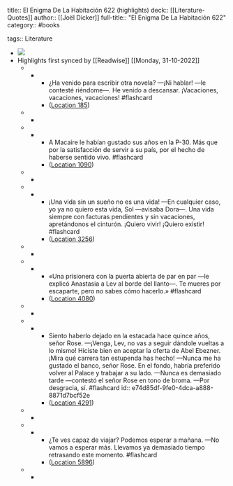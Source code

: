 title:: El Enigma De La Habitación 622 (highlights)
deck:: [[Literature-Quotes]]
author:: [[Joël Dicker]]
full-title:: "El Enigma De La Habitación 622"
category:: #books

tags:: Literature

- ![](https://m.media-amazon.com/images/I/81-ajyK4KsL._SY160.jpg)
- Highlights first synced by [[Readwise]] [[Monday, 31-10-2022]]
	- -
		- ¿Ha venido para escribir otra novela? —¡Ni hablar! —le contesté riéndome—. He venido a descansar. ¡Vacaciones, vacaciones, vacaciones! #flashcard
		- ([Location 185](https://readwise.io/to_kindle?action=open&asin=B087QS9GXJ&location=185))
	- -
	- -
		- A Macaire le habían gustado sus años en la P-30. Más que por la satisfacción de servir a su país, por el hecho de haberse sentido vivo. #flashcard
		- ([Location 1090](https://readwise.io/to_kindle?action=open&asin=B087QS9GXJ&location=1090))
	- -
	- -
		- ¡Una vida sin un sueño no es una vida! —En cualquier caso, yo ya no quiero esta vida, Sol —avisaba Dora—. Una vida siempre con facturas pendientes y sin vacaciones, apretándonos el cinturón. ¡Quiero vivir! ¡Quiero existir! #flashcard
		- ([Location 3256](https://readwise.io/to_kindle?action=open&asin=B087QS9GXJ&location=3256))
	- -
	- -
		- «Una prisionera con la puerta abierta de par en par —le explicó Anastasia a Lev al borde del llanto—. Te mueres por escaparte, pero no sabes cómo hacerlo.» #flashcard
		- ([Location 4080](https://readwise.io/to_kindle?action=open&asin=B087QS9GXJ&location=4080))
	- -
	- -
		- Siento haberlo dejado en la estacada hace quince años, señor Rose. —¡Venga, Lev, no vas a seguir dándole vueltas a lo mismo! Hiciste bien en aceptar la oferta de Abel Ebezner. ¡Mira qué carrera tan estupenda has hecho! —Nunca me ha gustado el banco, señor Rose. En el fondo, habría preferido volver al Palace y trabajar a su lado. —Nunca es demasiado tarde —contestó el señor Rose en tono de broma. —Por desgracia, sí. #flashcard
		  id:: e74d85df-9fe0-4dca-a888-8871d7bcf52e
		- ([Location 4291](https://readwise.io/to_kindle?action=open&asin=B087QS9GXJ&location=4291))
	- -
	- -
		- ¿Te ves capaz de viajar? Podemos esperar a mañana. —No vamos a esperar más. Llevamos ya demasiado tiempo retrasando este momento. #flashcard
		- ([Location 5896](https://readwise.io/to_kindle?action=open&asin=B087QS9GXJ&location=5896))
	- -